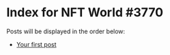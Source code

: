 # Index for NFT World #3770
Posts will be displayed in the order below:

- [Your first post](./001-first.md)

